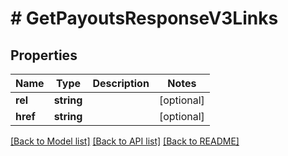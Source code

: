 # # GetPayoutsResponseV3Links

## Properties

Name | Type | Description | Notes
------------ | ------------- | ------------- | -------------
**rel** | **string** |  | [optional] 
**href** | **string** |  | [optional] 

[[Back to Model list]](../../README.md#documentation-for-models) [[Back to API list]](../../README.md#documentation-for-api-endpoints) [[Back to README]](../../README.md)


